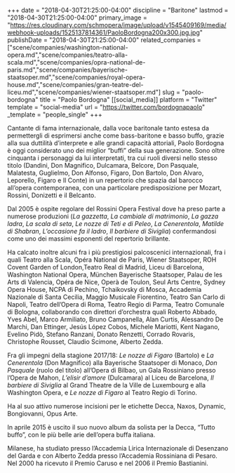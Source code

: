 +++
date = "2018-04-30T21:25:00-04:00"
discipline = "Baritone"
lastmod = "2018-04-30T21:25:00-04:00"
primary_image = "https://res.cloudinary.com/schmopera/image/upload/v1545409169/media/webhook-uploads/1525137814361/PaoloBordogna200x300.jpg.jpg"
publishDate = "2018-04-30T21:25:00-04:00"
related_companies = ["scene/companies/washington-national-opera.md","scene/companies/teatro-alla-scala.md","scene/companies/opra-national-de-paris.md","scene/companies/bayerische-staatsoper.md","scene/companies/royal-opera-house.md","scene/companies/gran-teatre-del-liceu.md","scene/companies/wiener-staatsoper.md"]
slug = "paolo-bordogna"
title = "Paolo Bordogna"
[[social_media]]
platform = "Twitter"
template = "social-media"
url = "https://twitter.com/bordognapaolo"
_template = "people_single"
+++

Cantante di fama internazionale, dalla voce baritonale tanto estesa da permettergli di esprimersi anche come bass-baritone e basso buffo, grazie alla sua duttilità d’interprete e alle grandi capacità attoriali, Paolo Bordogna è oggi considerato uno dei miglior “buffi” della sua generazione.
Sono oltre cinquanta i personaggi da lui interpretati, tra cui ruoli diversi nello stesso titolo (Dandini, Don Magnifico, Dulcamara, Belcore, Don Pasquale, Malatesta, Guglielmo, Don Alfonso, Figaro, Don Bartolo, Don Alvaro, Leporello, Figaro e Il Conte) in un repertorio che spazia dal barocco all’opera contemporanea, con una particolare predisposizione per Mozart, Rossini, Donizetti e il Belcanto. 
 
Dal 2005 è ospite regolare del Rossini Opera Festival dove ha preso parte a numerose produzioni (*La gazzetta*, *La cambiale di matrimonio*, *La gazza ladra*, *La scala di seta*, *Le nozze di Teti e di Peleo*, *La Cenerentola*, *Matilde di Shabran*, *L’occasione fa il ladro*, *Il barbiere di Siviglia*) confermandosi come uno dei massimi esponenti del repertorio brillante.
 
Ha calcato inoltre alcuni fra i più prestigiosi palcoscenici internazionali, fra i quali Teatro alla Scala, Opéra National de Paris, Wiener Staatsoper, ROH Covent Garden of London,Teatro Real di Madrid, Liceu di Barcelona, Washington National Opera, München Bayerische Staatsoper, Palau de les Arts di Valencia, Opéra de Nice, Operà de Toulon, Seul Arts Centre, Sydney Opera House, NCPA di Pechino, Tchaikovsky di Mosca, Accademia Nazionale di Santa Cecilia, Maggio Musicale Fiorentino, Teatro San Carlo di Napoli, Teatro dell’Opera di Roma, Teatro Regio di Parma, Teatro Comunale di Bologna, collaborando con direttori d’orchestra quali Roberto Abbado, Yves Abel, Marco Armiliato, Bruno Campanella, Alan Curtis, Alessandro De Marchi, Dan Ettinger, Jesús López Cobos, Michele Mariotti, Kent Nagano, Evelino Pidò, Stefano Ranzani, Donato Renzetti, Corrado Rovaris, Christophe Rousset, Claudio Scimone, Alberto Zedda.
 
Fra gli impegni della stagione 2017/18: *Le nozze di Figaro* (Bartolo) e *La Cenerentola* (Don Magnifico) alla Bayerische Staatsoper di Monaco, *Don Pasquale* (ruolo del titolo) all’Opera di Bilbao, un Gala Rossiniano presso l’Opera de Mahon, *L’elisir d’amore* (Dulcamara) al Liceu de Barcelona, *Il barbiere di Siviglia* al Grand Theatre de la Ville de Luxembourg e alla Washington Opera, e *Le nozze di Figaro* al Teatro Regio di Torino.

Ha al suo attivo numerose incisioni per le etichette Decca, Naxos, Dynamic, Bongiovanni, Opus Arte.

In aprile 2015 è uscito il suo nuovo album da solista per la Decca, “Tutto buffo”, con le più belle arie dell’opera buffa italiana.

Milanese, ha studiato presso l’Accademia Lirica Internazionale di Desenzano del Garda e con Alberto Zedda presso l’Accademia Rossiniana di Pesaro. Nel 2000 ha ricevuto il Premio Caruso e nel 2006 il Premio Bastianini.
